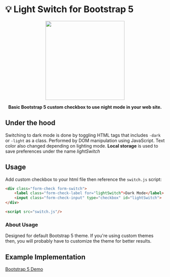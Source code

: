 # 💡 Light Switch for Bootstrap 5

<div align="center">
    <img src="https://emojipedia-us.s3.dualstack.us-west-1.amazonaws.com/thumbs/120/google/274/light-bulb_1f4a1.png" height="250"/>
</div>

<p align="center">
<b>Basic Bootstrap 5 custom checkbox to use night mode in your web site.</b>
</p>

## Under the hood

Switching to dark mode is done by toggling HTML tags that includes `-dark` or `-light` as a class. Performed by DOM manipulation using JavaScript. Text color also changed depending on lighting mode. **Local storage** is used to save preferences under the name *lightSwitch*

## Usage

Add custom checkbox to your html file then reference the `switch.js` script:

```html
<div class="form-check form-switch">
    <label class="form-check-label for="lightSwitch">Dark Mode</label>
    <input class="form-check-input" type="checkbox" id="lightSwitch">
</div>

<script src="switch.js"/>
```

### About Usage

Designed for default Bootstrap 5 theme. If you're using custom themes then, you will probably have to customize the theme for better results.

## Example Implementation

[Bootstrap 5 Demo](https://han109k.github.io/light-switch/)
